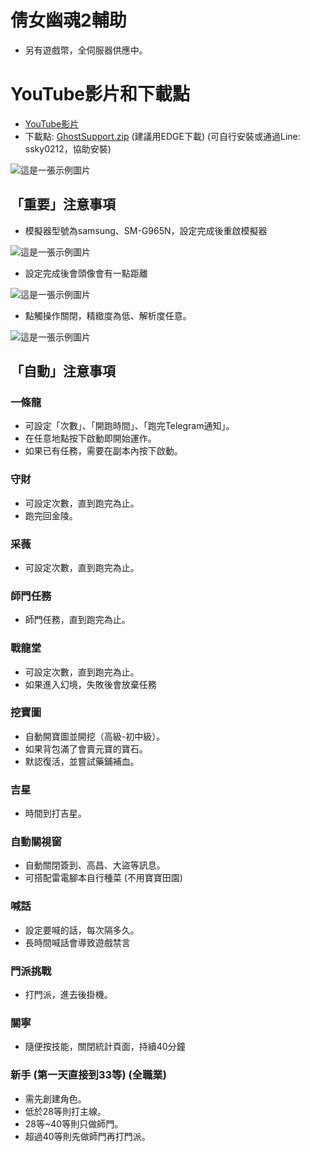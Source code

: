 # 倩女幽魂2輔助

- 另有遊戲幣，全伺服器供應中。

# YouTube影片和下載點
- [YouTube影片](https://youtu.be/s16lZm9mT8o?si=QiBDtaG_TwKeELUd)
- 下載點: [GhostSupport.zip](https://chtineer.com/GhostSupport/GhostSupport.zip) (建議用EDGE下載) (可自行安裝或通過Line: ssky0212，協助安裝) 

![這是一張示例圖片](https://images.chtineer.com//GhostSupport.png)

## 「重要」注意事項
- 模擬器型號為samsung、SM-G965N，設定完成後重啟模擬器

![這是一張示例圖片](https://images.chtineer.com//倩女機型設定.png)

- 設定完成後會頭像會有一點距離

![這是一張示例圖片](https://images.chtineer.com//倩女遊戲畫面.png)


- 點觸操作關閉，精緻度為低、解析度任意。

![這是一張示例圖片](https://images.chtineer.com//倩女遊戲內設定.png)

## 「自動」注意事項
### 一條龍
- 可設定「次數」、「開跑時間」、「跑完Telegram通知」。
- 在任意地點按下啟動即開始運作。
- 如果已有任務，需要在副本內按下啟動。

### 守財
- 可設定次數，直到跑完為止。
- 跑完回金陵。
  
### 采薇
- 可設定次數，直到跑完為止。

### 師門任務
- 師門任務，直到跑完為止。

### 戰龍堂
- 可設定次數，直到跑完為止。
- 如果進入幻境，失敗後會放棄任務

### 挖寶圖
- 自動開寶圖並開挖（高級-初中級）。
- 如果背包滿了會賣元寶的寶石。
- 默認復活，並嘗試藥鋪補血。

### 吉星
- 時間到打吉星。
 
### 自動關視窗
- 自動關閉簽到、高昌、大盜等訊息。
- 可搭配雷電腳本自行種菜 (不用寶寶田園)

### 喊話
- 設定要喊的話，每次隔多久。
- 長時間喊話會導致遊戲禁言

### 門派挑戰
- 打門派，進去後掛機。

### 關寧
- 隨便按技能，關閉統計頁面，持續40分鐘

### 新手 (第一天直接到33等) (全職業)
- 需先創建角色。
- 低於28等則打主線。
- 28等~40等則只做師門。
- 超過40等則先做師門再打門派。
